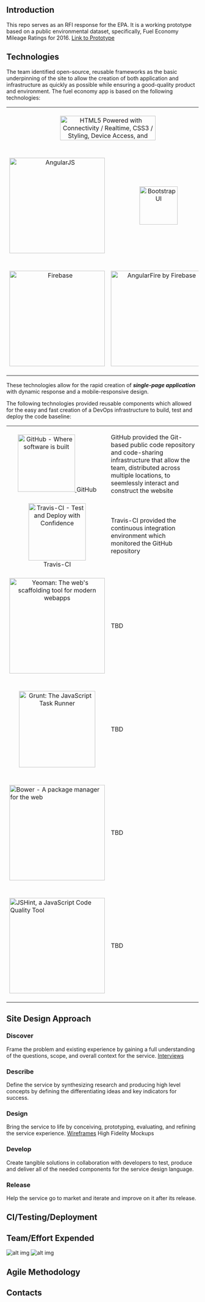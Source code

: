 
## Introduction
This repo serves as an RFI response for the EPA. It is a working prototype based on a public environmental dataset, specifically, Fuel Economy Mileage Ratings for 2016.
<a href="http://afseparfi.github.io/afseparfi">Link to Prototype</a>

## Technologies

The team identified open-source, reusable frameworks as the basic underpinning of the site to allow the creation of both application and infrastructure as quickly as possible while ensuring a good-quality product and environment.  The fuel economy app is based on the following technologies:

<table>
    <tr>
        <td align="center" colspan="2">
            <br>
            <a href="http://www.w3schools.com/html/">
            <img src="http://www.w3.org/html/logo/badge/html5-badge-h-connectivity-css3-device-storage.png" width="250" height="64" alt="HTML5 Powered with Connectivity / Realtime, CSS3 / Styling, Device Access, and Offline &amp; Storage" title="HTML5 Powered with Connectivity / Realtime, CSS3 / Styling, Device Access, and Offline &amp; Storage">
            </a>
            <br><br>
        </td>
    </tr>
    <tr>
        <td align="center">
            <br>
            <a href="https://angularjs.org/">
                <img src="https://angularjs.org/img/AngularJS-large.png" width=250 alt="AngularJS" title="AngularJS">
            </a>
            <br><br>
        </td>
        <td align="center">
            <br>
            <a href="http://getbootstrap.com/">
                <img src="http://getbootstrap.com/assets/brand/bootstrap-solid.svg" width=100 alt="Bootstrap UI" title="Bootstrap">
            </a>
            <br><br>
        </td>
    </tr>
    <tr>
        <td align="center">
            <br>
            <a href="https://www.firebase.com/">
                <img src="https://szimek.github.io/presentation-firebase-intro/images/firebase_logo.png" width=250 alt="Firebase" title="Firebase">
            </a>
            <br><br>
        </td>
        <td align="center">
            <br>
            <a href="https://www.firebase.com/docs/web/libraries/angular/">
                <img src="https://gaslight-blog.s3.amazonaws.com/angular-plus-firebase-is-rad/afire-logo.png" width=250 alt="AngularFire by Firebase" title="AngularFire by Firebase">
            </a>
            <br><br>
        </td>
    </tr>
</table>

These technologies allow for the rapid creation of **_single-page application_** with dynamic response and a mobile-responsive design.

The following technologies provided reusable components which allowed for the easy and fast creation of a DevOps infrastructure to build, test and deploy the code baseline:


<table>
    <tr>
        <td align="center">
            <br>
            <a href="https://github.com/">
            <img src="https://assets-cdn.github.com/images/modules/logos_page/GitHub-Mark.png" width="150" alt="GitHub - Where software is built" title="GitHub - Where software is built">
            </a>GitHub
            <br><br>
        </td>
        <td>
        GitHub provided the Git-based public code repository and code-sharing infrastructure that allow the team, distributed across multiple locations, to seemlessly interact and construct the website
        </td>
        </tr><tr>
        <td align="center">
            <a href="https://travis-ci.org/">
                <img src="https://cdn.travis-ci.com/images/pro-landing/TravisCI-mascot-08c431a45f963bdd99b44c4cdb6d65b8.svg" width=150 alt="Travis-CI - Test and Deploy with Confidence" title="Travis-CI - Test and Deploy with Confidence">
            </a>
            <br>Travis-CI
            <br>
        </td>
        <td>
        Travis-CI provided the continuous integration environment which monitored the GitHub repository
        </td>
        </tr><tr>
        <td align="center">
            <br>
            <a href="http://yeoman.io/">
                <img src="https://raw.githubusercontent.com/yeoman/media/master/optimized/yeoman-300x200.png" width=250 alt="Yeoman: The web's scaffolding tool for modern webapps" title="Yeoman: The web's scaffolding tool for modern webapps">
            </a>
            <br><br>
        </td>
        <td>
        TBD
        </td>
        </tr><tr>
        <td align="center">
            <br>
            <a href="http://gruntjs.com/">
                <img src="https://raw.githubusercontent.com/gruntjs/gruntjs.com/master/src/media/grunt-logo.png" width=200 alt="Grunt: The JavaScript Task Runner" title="Grunt: The JavaScript Task Runner">
            </a>
            <br><br>
        </td>
        <td>
        TBD
        </td>
        </tr><tr>
        <td>
            <br>
            <a href="http://bower.io/">
                <img src="http://bower.io/img/bower-logo.png" width=250 alt="Bower - A package manager for the web" title="Bower - A package manager for the web">
            </a>
            <br><br>
        </td>
        <td>
        TBD
        </td>
        </tr><tr>
        <td>
            <br>
            <a href="http://jshint.com/">
                <img src="http://jshint.com/res/jshint-dark.png" width=250 alt="JSHint, a JavaScript Code Quality Tool" title="JSHint, a JavaScript Code Quality Tool">
            </a>
            <br><br>
        </td>
        <td>
        TBD
        </td>
        </tr><tr>
    </tr>
</table>


## Site Design Approach
### Discover
Frame the problem and existing experience by gaining a full understanding of the questions, scope, and overall context for the service.
<a href="https://www.youtube.com/watch?v=jTeDlUynA4I">Interviews</a>
### Describe
Define the service by synthesizing research and producing high level concepts by defining the differentiating ideas and key indicators for success.
### Design
Bring the service to life by conceiving, prototyping, evaluating, and refining the service experience.
<a href="http://txg483.axshare.com">Wireframes</a>
High Fidelity Mockups
### Develop
Create tangible solutions in collaboration with developers to test, produce and deliver all of the needed components for the service design language.
### Release
Help the service go to market and iterate and improve on it after its release.



## CI/Testing/Deployment



## Team/Effort Expended
![alt img](http://afseparfi.github.io/afseparfi/docs/Team_Roles_Frame.png)
![alt img](http://afseparfi.github.io/afseparfi/docs/hours.png)
## Agile Methodology


## Contacts
